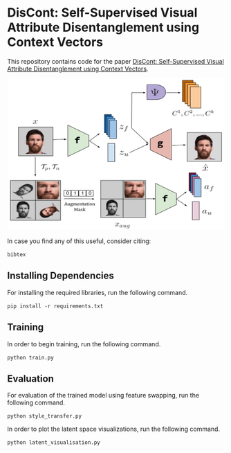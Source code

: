 # DisCont: Self-Supervised Visual Attribute Disentanglement using Context Vectors

This repository contains code for the paper <a href="">DisCont: Self-Supervised Visual Attribute Disentanglement using Context Vectors</a>.

<div align=”center”>
<img src="figure-1.png" width="500" height="350">
</div>

In case you find any of this useful, consider citing:
```
bibtex
```

## Installing Dependencies
For installing the required libraries, run the following command.
```
pip install -r requirements.txt
```

## Training

In order to begin training, run the following command.

```
python train.py
```

## Evaluation

For evaluation of the trained model using feature swapping, run the following command.
```
python style_transfer.py
```

In order to plot the latent space visualizations, run the following command.
```
python latent_visualisation.py
```

